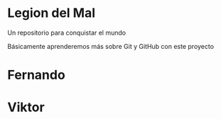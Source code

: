# Legion del Mal
Un repositorio para conquistar el mundo

Básicamente aprenderemos más sobre Git y GitHub con este proyecto


# Fernando


# Viktor

